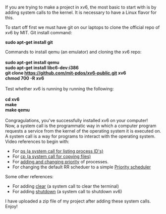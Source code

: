 If you are trying to make a project in xv6, the most basic to start with is by adding system calls to the kernel.
It is necessary to have a Linux flavor for this.

To start off first we must have git on our laptops to clone the official repo of xv6 by MIT.
Git install command:

  <b>sudo apt-get install git</b></br>

Commands to install qemu (an emulator) and cloning the xv6 repo:</br></br>
<b>
  sudo apt-get install qemu</br>
  sudo apt-get install libc6-dev:i386</br>
  git clone https://github.com/mit-pdos/xv6-public.git xv6</br>
  chmod 700 -R xv6</br>
</b></br>
Test whether xv6 is running by running the following:</br></br>
<b>
  cd xv6</br>
  make</br>
  make qemu</br>
</b></br>
Congragulations, you've successfully installed xv6 on your computer!
</br>
Now, a system call is the programmatic way in which a computer program requests a service from the kernel of the operating system it is executed on. 
A system call is a way for programs to interact with the operating system.
Video references to begin with:
<ul>
<li>For <a href="https://www.youtube.com/watch?v=21SVYiKhcwM">ps (a system call for listing process ID's)</a>
</li>
<li>For <a href="https://youtu.be/ny56yjshACY">cp (a system call for copying files)</a>
</li>
<li>For <a href="https://youtu.be/hIXRrv-cBA4">adding and changing priority</a> of processes.
</li>
<li>For changing the default RR scheduer to a simple <a href="https://youtu.be/DZ0-GMtOtEc">Priority scheduler</a>
</li>
</ul>
Some other references:
<ul>
<li>For adding <a href="https://medium.com/@silvamatteus/adding-user-programs-to-xv6-ba9896605942">clear</a> (a system call to clear the terminal)
</li>
<li>For adding <a href="https://medium.com/@silvamatteus/adding-new-system-calls-to-xv6-217b7daefbe1">shutdown</a> (a system call to shutdown xv6)
</li>
</ul>

I have uploaded a zip file of my project after adding these system calls.
Enjoy!
